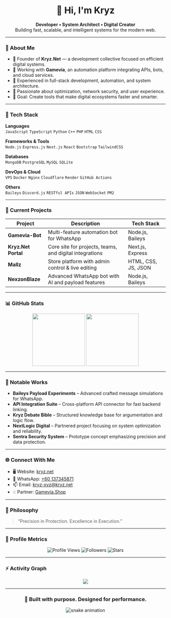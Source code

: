 <h1 align="center">👋 Hi, I'm Kryz</h1>
<p align="center">
  <b>Developer • System Architect • Digital Creator</b><br>
  Building fast, scalable, and intelligent systems for the modern web.
</p>

---

### 🚀 About Me
- 💼 Founder of **Kryz.Net** — a development collective focused on efficient digital systems.  
- 🧠 Working with **Gamevia**, an automation platform integrating APIs, bots, and cloud services.  
- 🔧 Experienced in full-stack development, automation, and system architecture.  
- 🧩 Passionate about optimization, network security, and user experience.  
- 🎯 Goal: Create tools that make digital ecosystems faster and smarter.

---

### 🧰 Tech Stack

**Languages**  
`JavaScript` `TypeScript` `Python` `C++` `PHP` `HTML` `CSS`  

**Frameworks & Tools**  
`Node.js` `Express.js` `Next.js` `React` `Bootstrap` `TailwindCSS`  

**Databases**  
`MongoDB` `PostgreSQL` `MySQL` `SQLite`  

**DevOps & Cloud**  
`VPS` `Docker` `Nginx` `Cloudflare` `Render` `GitHub Actions`  

**Others**  
`Baileys` `Discord.js` `RESTful APIs` `JSON` `WebSocket` `PM2`  

---

### 🧠 Current Projects

| Project | Description | Tech Stack |
|----------|--------------|------------|
| **Gamevia-Bot** | Multi-feature automation bot for WhatsApp | Node.js, Baileys |
| **Kryz.Net Portal** | Core site for projects, teams, and digital integrations | Next.js, Express |
| **Mallz** | Store platform with admin control & live editing | HTML, CSS, JS, JSON |
| **NexzonBlaze** | Advanced WhatsApp bot with AI and payload features | Node.js, Baileys |

---

### 📊 GitHub Stats
<p align="center">
  <img src="https://github-readme-stats.vercel.app/api?username=Kryz&show_icons=true&theme=tokyonight&hide_border=true" height="165">
  <img src="https://github-readme-stats.vercel.app/api/top-langs/?username=Kryz&layout=compact&theme=tokyonight&hide_border=true" height="165">
</p>

---

### 🧩 Notable Works
- **Baileys Payload Experiments** – Advanced crafted message simulations for WhatsApp.  
- **API Integration Suite** – Cross-platform API connector for fast backend linking.  
- **Kryz Debate Bible** – Structured knowledge base for argumentation and logic flow.  
- **NextLogic Digital** – Partnered project focusing on system optimization and reliability.  
- **Sentra Security System** – Prototype concept emphasizing precision and data protection.

---

### 🌐 Connect With Me
- 🖥️ Website: [kryz.net](https://kryz.net)  
- 💬 WhatsApp: [+60 137345871](https://wa.me/60137345871)  
- 📫 Email: kryz-xyz@kryz.net  
- 💡 Partner: [Gamevia.Shop](https://gamevia.shop)

---

### 💬 Philosophy
> “Precision in Protection. Excellence in Execution.”

---

### 🧱 Profile Metrics
<p align="center">
  <img src="https://komarev.com/ghpvc/?username=Kryz&style=flat-square&color=blue" alt="Profile Views"/>
  <img src="https://img.shields.io/github/followers/Kryz?style=flat-square&color=blue" alt="Followers"/>
  <img src="https://img.shields.io/github/stars/Kryz?style=flat-square&color=blue" alt="Stars"/>
</p>

---

### ⚡ Activity Graph
<p align="center">
  <img src="https://github-readme-activity-graph.vercel.app/graph?username=Kryz&theme=tokyo-night&hide_border=true">
</p>

---

<h3 align="center">🧩 Built with purpose. Designed for performance.</h3>
<p align="center">
  <img src="https://raw.githubusercontent.com/Kryz/Kryz/output/github-contribution-grid-snake.svg" alt="snake animation">
</p>

